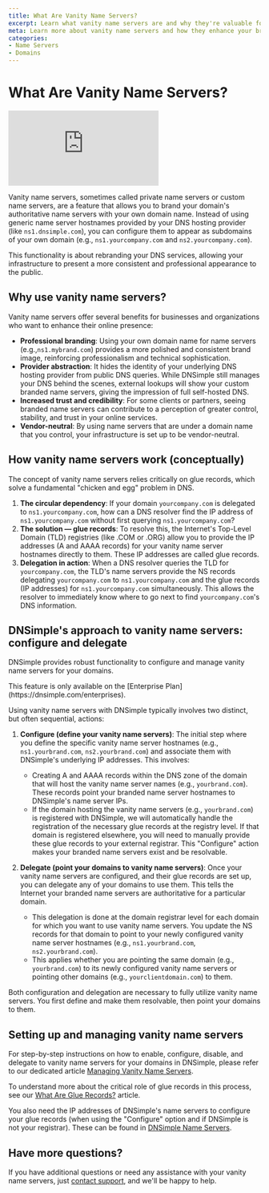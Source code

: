 ```yaml
---
title: What Are Vanity Name Servers?
excerpt: Learn what vanity name servers are and why they're valuable for your business.
meta: Learn more about vanity name servers and how they enhance your brand's online presence and improve your domain management experience.
categories:
- Name Servers
- Domains
---
```


# What Are Vanity Name Servers?

<div class="aspect-ratio aspect-ratio--16x9 z-0 mb4">
  <iframe loading="lazy" src="https://www.youtube.com/embed/8p7GFBvTnxM" class="aspect-ratio--object" frameborder="0" allow="accelerometer; autoplay; clipboard-write; encrypted-media; gyroscope; picture-in-picture" allowfullscreen></iframe>
</div>

Vanity name servers, sometimes called private name servers or custom name servers, are a feature that allows you to brand your domain's authoritative name servers with your own domain name. Instead of using generic name server hostnames provided by your DNS hosting provider (like `ns1.dnsimple.com`), you can configure them to appear as subdomains of your own domain (e.g., `ns1.yourcompany.com` and `ns2.yourcompany.com`).

This functionality is about rebranding your DNS services, allowing your infrastructure to present a more consistent and professional appearance to the public.

## Why use vanity name servers?

Vanity name servers offer several benefits for businesses and organizations who want to enhance their online presence:

- **Professional branding**: Using your own domain name for name servers (e.g.,`ns1.mybrand.com`) provides a more polished and consistent brand image, reinforcing professionalism and technical sophistication.
- **Provider abstraction**: It hides the identity of your underlying DNS hosting provider from public DNS queries. While DNSimple still manages your DNS behind the scenes, external lookups will show your custom branded name servers, giving the impression of full self-hosted DNS.
- **Increased trust and credibility**: For some clients or partners, seeing branded name servers can contribute to a perception of greater control, stability, and trust in your online services.
- **Vendor-neutral**: By using name servers that are under a domain name that you control, your infrastructure is set up to be vendor-neutral.

## How vanity name servers work (conceptually)

The concept of vanity name servers relies critically on glue records, which solve a fundamental "chicken and egg" problem in DNS.

1. **The circular dependency**: If your domain `yourcompany.com` is delegated to `ns1.yourcompany.com`, how can a DNS resolver find the IP address of `ns1.yourcompany.com` without first querying `ns1.yourcompany.com`?
1. **The solution — glue records**: To resolve this, the Internet's Top-Level Domain (TLD) registries (like .COM or .ORG) allow you to provide the IP addresses (A and AAAA records) for your vanity name server hostnames directly to them. These IP addresses are called glue records.
1. **Delegation in action**: When a DNS resolver queries the TLD for `yourcompany.com`, the TLD's name servers provide the NS records delegating `yourcompany.com` to `ns1.yourcompany.com` and the glue records (IP addresses) for `ns1.yourcompany.com` simultaneously. This allows the resolver to immediately know where to go next to find `yourcompany.com`'s DNS information.

## DNSimple's approach to vanity name servers: configure and delegate

DNSimple provides robust functionality to configure and manage vanity name servers for your domains. 

<info>
This feature is only available on the [Enterprise Plan](https://dnsimple.com/enterprises).
</info>

Using vanity name servers with DNSimple typically involves two distinct, but often sequential, actions:

1. **Configure (define your vanity name servers)**: The initial step where you define the specific vanity name server hostnames (e.g., `ns1.yourbrand.com`, `ns2.yourbrand.com`) and associate them with DNSimple's underlying IP addresses. This involves:
    - Creating A and AAAA records within the DNS zone of the domain that will host the vanity name server names (e.g., `yourbrand.com`). These records point your branded name   server hostnames to DNSimple's name server IPs.
    - If the domain hosting the vanity name servers (e.g., `yourbrand.com`) is registered with DNSimple, we will automatically handle the registration of the necessary glue records at the registry level. If that domain is registered elsewhere, you will need to manually provide these glue records to your external registrar. This "Configure"        action makes your branded name servers exist and be resolvable.
      
1. **Delegate (point your domains to vanity name servers)**: Once your vanity name servers are configured, and their glue records are set up, you can delegate any of your domains to use them. This tells the Internet your branded name servers are authoritative for a particular domain.
    - This delegation is done at the domain registrar level for each domain for which you want to use vanity name servers. You update the NS records for that domain to point to your newly configured vanity name server hostnames (e.g., `ns1.yourbrand.com`, `ns2.yourbrand.com`).
    - This applies whether you are pointing the same domain (e.g., `yourbrand.com`) to its newly configured vanity name servers or pointing other domains (e.g., `yourclientdomain.com`) to them.

Both configuration and delegation are necessary to fully utilize vanity name servers. You first define and make them resolvable, then point your domains to them.

## Setting up and managing vanity name servers

For step-by-step instructions on how to enable, configure, disable, and delegate to vanity name servers for your domains in DNSimple, please refer to our dedicated article [Managing Vanity Name Servers](/articles/vanity-nameservers/).

To understand more about the critical role of glue records in this process, see our [What Are Glue Records?](/articles/what-are-glue-records/) article.

You also need the IP addresses of DNSimple's name servers to configure your glue records (when using the "Configure" option and if DNSimple is not your registrar). These can be found in [DNSimple Name Servers](/articles/dnsimple-nameservers/).

## Have more questions?
If you have additional questions or need any assistance with your vanity name servers, just [contact support](https://dnsimple.com/feedback), and we'll be happy to help.
